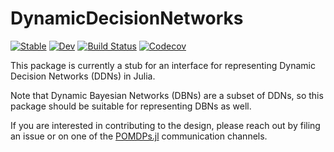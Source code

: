 # DynamicDecisionNetworks

[![Stable](https://img.shields.io/badge/docs-stable-blue.svg)](https://zsunberg.github.io/DynamicDecisionNetworks.jl/stable)
[![Dev](https://img.shields.io/badge/docs-dev-blue.svg)](https://zsunberg.github.io/DynamicDecisionNetworks.jl/dev)
[![Build Status](https://travis-ci.com/zsunberg/DynamicDecisionNetworks.jl.svg?branch=master)](https://travis-ci.com/zsunberg/DynamicDecisionNetworks.jl)
[![Codecov](https://codecov.io/gh/zsunberg/DynamicDecisionNetworks.jl/branch/master/graph/badge.svg)](https://codecov.io/gh/zsunberg/DynamicDecisionNetworks.jl)

This package is currently a stub for an interface for representing Dynamic Decision Networks (DDNs) in Julia.

Note that Dynamic Bayesian Networks (DBNs) are a subset of DDNs, so this package should be suitable for representing DBNs as well.

If you are interested in contributing to the design, please reach out by filing an issue or on one of the [POMDPs.jl](https://github.com/JuliaPOMDP/POMDPs.jl) communication channels.

